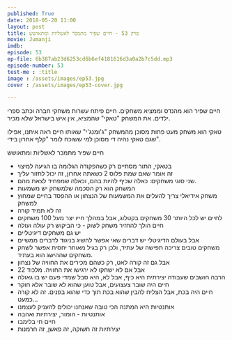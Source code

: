```yaml
---
published: True
date: 2018-05-20 11:00
layout: post
title: פרק 53 - חיים שפיר מתמכר לאשליות ומתאושש
movie: Jumanji
imdb:
episode: 53
ep-file: 6b387ab23d6253cd6b6ef4181616d3a0a2b7c5dd.mp3
episode-number: 53
test-me : :title
image : /assets/images/ep53.jpg
cover : /assets/images/ep53-cover.jpg

---
```


חיים שפיר הוא מהנדס וממציא משחקים. חיים פיתח עשרות משחקי חברה וכתב ספרי ילדים. את המשחק "טאקי" שהמציא, אין איש בישראל שלא מכיר.

טאקי הוא משחק מעט פחות מסוכן מהמשחק "ג'ומנג'י" שאותו חיים ראה איתנו, אפילו שגם טאקי נהיה די מסוכן למי ששוכח לומר "קלף אחרון בידי".

חיים שפיר מתמכר לאשליות ומתאושש
* בטאקי, התור מסתיים רק כשהפקודה הגלומה בו הגיעה
למיצוי
* זה אומר שאם שמת פלוס 2 כשאתה אחרון, זה יכול לחזור עליך
* שני סוגי משחקים: כאלה שכיף להיות בהם, וכאלה שמפחיד לצאת מהם.
* המשחק הוא רק הסכמה שלמשחק יש משמעות
* משחק אידיאלי צריך להעלים את המשמעות של הנצחון או ההפסד בחיים שמחוץ למשחק
* זה לא תמיד קורה
* לחיים יש לכל היותר 30 משחקים בקטלוג, אבל במהלך חייו יצר מעל 100 משחקים
* חיים הולך להחזיר משחק לשוק - כי הביקוש רק עולה ועולה
* יש גם משחקים דיגיטליים
* אבל בעולם הדיגיטלי יש דברים שאי אפשר להשיג בניגוד לדברים ממשיים
* משחקים טובים צריכה תפישה של עתיד, ולכן רק בגיל מאוחר יחסית אפשר לשחק משחקים שההישג הוא בעתיד.
* אבל גם זה קורה לאט, רק כשהם מכירים את החוויה של נצחון
* אבל אם לא ישחקו לא ירגישו את החוויה. מלכוד 22
* הרבה חושבים שעבודה יצירתית היא כיף, אבל לא, היא סבל שמדי פעם יש בו גאולה
* חיים היה שובר צעצועים, אבל טוען שהוא לא שובר אלא חוקר
* חיים היה בכת, אבל הצליח להבין שהוא בכת תוך כדי שהוא בפנים. זה לא קורה כמעט…
* אותנטיות היא המתנה הכי טובה שאנחנו יכולים להעניק לעצמנו
* אותנטיות - הומור, יצירתיות ואהבה
* חיים חי בלימבו
* יצירתיות זה תשוקה, זה פאשן, זה חרמנות